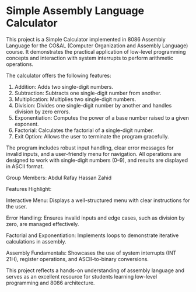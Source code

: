 # Simple Assembly Language Calculator
This project is a Simple Calculator implemented in 8086 Assembly Language for the CO&AL (Computer Organization and Assembly Language) course. It demonstrates the practical application of low-level programming concepts and interaction with system interrupts to perform arithmetic operations.

The calculator offers the following features:

1. Addition: Adds two single-digit numbers.
2. Subtraction: Subtracts one single-digit number from another.
3. Multiplication: Multiplies two single-digit numbers.
4. Division: Divides one single-digit number by another and handles division by zero errors.
5. Exponentiation: Computes the power of a base number raised to a given exponent.
6. Factorial: Calculates the factorial of a single-digit number.
7. Exit Option: Allows the user to terminate the program gracefully.

The program includes robust input handling, clear error messages for invalid inputs, and a user-friendly menu for navigation. All operations are designed to work with single-digit numbers (0–9), and results are displayed in ASCII format.

Group Members:
Abdul Rafay
Hassan Zahid 

Features Highlight:

Interactive Menu: Displays a well-structured menu with clear instructions for the user.

Error Handling: Ensures invalid inputs and edge cases, such as division by zero, are managed effectively.

Factorial and Exponentiation: Implements loops to demonstrate iterative calculations in assembly.

Assembly Fundamentals: Showcases the use of system interrupts (INT 21H), register operations, and ASCII-to-binary conversions.


This project reflects a hands-on understanding of assembly language and serves as an excellent resource for students learning low-level programming and 8086 architecture.
